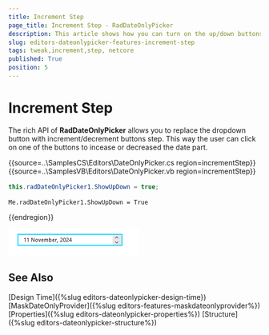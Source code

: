 ```yaml
---
title: Increment Step
page_title: Increment Step - RadDateOnlyPicker
description: This article shows how you can turn on the up/down buttons. 
slug: editors-dateonlypicker-features-increment-step
tags: tweak,increment,step, netcore
published: True
position: 5
---
```


# Increment Step
 
The rich API of __RadDateOnlyPicker__ allows you to replace the dropdown button with increment/decrement buttons step. This way the user can click on one of the buttons to incease or decreased the date part.


{{source=..\SamplesCS\Editors\DateOnlyPicker.cs region=incrementStep}} 
{{source=..\SamplesVB\Editors\DateOnlyPicker.vb region=incrementStep}} 

````C#
this.radDateOnlyPicker1.ShowUpDown = true;

````
````VB.NET
Me.radDateOnlyPicker1.ShowUpDown = True

````

{{endregion}}
  

![WinForms RadDateOnlyPicker Increment Step](images/editors-dateonlypicker-features-increment-step.gif)

## See Also

[Design Time]({%slug editors-dateonlypicker-design-time})
[MaskDateOnlyProvider]({%slug editors-features-maskdateonlyprovider%})
[Properties]({%slug editors-dateonlypicker-properties%})
[Structure]({%slug editors-dateonlypicker-structure%})
